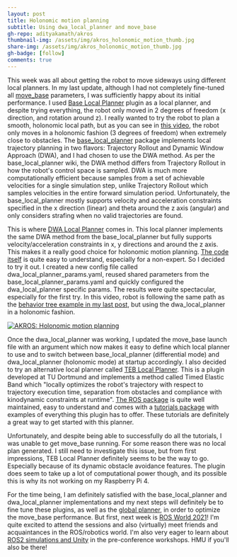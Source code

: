 ```yaml
---
layout: post
title: Holonomic motion planning
subtitle: Using dwa_local_planner and move_base
gh-repo: adityakamath/akros
thumbnail-img: /assets/img/akros_holonomic_motion_thumb.jpg
share-img: /assets/img/akros_holonomic_motion_thumb.jpg
gh-badge: [follow]
comments: true
---
```


This week was all about getting the robot to move sideways using different local planners. In my last update, although I had not completely fine-tuned all [move_base](http://wiki.ros.org/move_base) parameters, I was sufficiently happy about its initial performance. I used [Base Local Planner](https://wiki.ros.org/base_local_planner) plugin as a local planner, and despite trying everything, the robot only moved in 2 degrees of freedom (x direction, and rotation around z). I really wanted to try the robot to plan a smooth, holonomic local path, but as you can see in [this video](https://www.youtube.com/watch?v=DU5ga8xqMbQ), the robot only moves in a holonomic fashion (3 degrees of freedom) when extremely close to obstacles. The [base_local_planner](https://github.com/ros-planning/navigation/tree/noetic-devel/base_local_planner) package implements local trajectory planning in two flavors: Trajectory Rollout and Dynamic Window Approach (DWA), and I had chosen to use the DWA method. As per the base_local_planner wiki, the DWA method differs from Trajectory Rollout in how the robot's control space is sampled. DWA is much more computationally efficient because samples from a set of achievable velocities for a single simulation step, unlike Trajectory Rollout which samples velocities in the entire forward simulation period. Unfortunately, the base_local_planner mostly supports velocity and acceleration constraints specified in the x direction (linear) and theta around the z axis (angular) and only considers strafing when no valid trajectories are found. 

This is where [DWA Local Planner](http://wiki.ros.org/dwa_local_planner) comes in. This local planner implements the same DWA method from the base_local_planner but fully supports velocity/acceleration constraints in x, y directions and around the z axis. This makes it a really good choice for holonomic motion planning. [The code itself](https://github.com/ros-planning/navigation/tree/noetic-devel/dwa_local_planner) is quite easy to understand, especially for a non-expert. So I decided to try it out. I created a new config file called dwa_local_planner_params.yaml, reused shared parameters from the base_local_planner_params.yaml and quickly configured the dwa_local_planner specific params. The results were quite spectacular, especially for the first try. In this video, robot is following the same path as the [behavior tree example in my last post](https://adityakamath.github.io/2021-10-03-first-behavior-tree/), but using the dwa_local_planner in a holonomic fashion.

[![AKROS: Holonomic motion planning](https://adityakamath.github.io/assets/img/akros_holonomic_motion_ss.png)](https://www.youtube.com/watch?v=1L2ZGRLNaqE "[AKROS: Holonomic motion planning")

Once the dwa_local_planner was working, I updated the move_base launch file with an argument which now makes it easy to define which local planner to use and to switch between base_local_planner (differential mode) and dwa_local_planner (holonomic mode) at startup accordingly. I also decided to try an alternative local planner called [TEB Local Planner](http://wiki.ros.org/teb_local_planner). This is a plugin developed at TU Dortmund and implements a method called Timed Elastic Band which "locally optimizes the robot's trajectory with respect to trajectory execution time, separation from obstacles and compliance with kinodynamic constraints at runtime". [The ROS package](https://github.com/rst-tu-dortmund/teb_local_planner) is quite well maintained, easy to understand and comes with a [tutorials package](https://github.com/rst-tu-dortmund/teb_local_planner_tutorials) with examples of everything this plugin has to offer. These tutorials are definitely a great way to get started with this planner. 

Unfortunately, and despite being able to successfully do all the tutorials, I was unable to get move_base running. For some reason there was no local plan generated. I still need to investigate this issue, but from first impressions, TEB Local Planner definitely seems to be the way to go. Especially because of its dynamic obstacle avoidance features. The plugin does seem to take up a lot of computational power though, and its possible this is why its not working on my Raspberry Pi 4. 

For the time being, I am definitely satisfied with the base_local_planner and dwa_local_planner implementations and my next steps will definitely be to fine tune these plugins, as well as the [global planner](http://wiki.ros.org/global_planner), in order to optimize the move_base performance. But first, next week is [ROS World 2021](https://roscon.ros.org/world/2021/)! I'm quite excited to attend the sessions and also (virtually) meet friends and acquaintances in the ROS/robotics world. I'm also very eager to learn about [ROS2 simulations and Unity](https://resources.unity.com/ai-ml/roscon2021) in the pre-conference workshops. HMU if you'll also be there!
